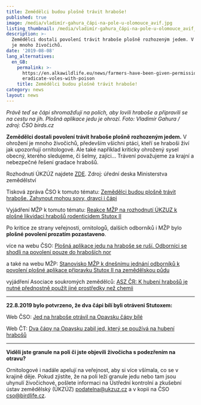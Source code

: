 ```yaml
---
title: Zemědělci budou plošně trávit hraboše!
published: true
image: /media/vladimír-gahura_čápi-na-pole-u-olomouce_avif.jpg
listing_thumbnail: /media/vladimír-gahura_čápi-na-pole-u-olomouce_avif_274.jpg
description: >-
  Zemědělci dostali povolení trávit hraboše plošně rozhozeným jedem. V ohrožení
  je mnoho živočichů.
date: '2019-08-08'
lang_alternatives:
  en_GB:
    permalink: >-
      https://en.alkawildlife.eu/news/farmers-have-been-given-permission-to
      eradicate-voles-with-poison 
    title: Zemědělci budou plošně trávit hraboše!
category: news
layout: news
---
```

_Právě teď se čápi shromažďují na polích, aby lovili hraboše a připravili se na cestu na jih. Plošná aplikace jedu je ohrozí. Foto: Vladimír Gahura / zdroj: ČSO birds.cz_

**Zemědělci dostali povolení trávit hraboše plošně rozhozeným jedem.** V ohrožení je mnoho živočichů, především všichni ptáci, kteří se hraboši živí jak upozorňují ornitologové. Ale také například kriticky ohrožený sysel obecný, kterého sledujeme, či šelmy, zajíci... Trávení považujeme za krajní a nebezpečné řešení gradace hrabošů. 

Rozhodnutí ÚKZÚZ najdete [ZDE](http://eagri.cz/public/web/file/630375/Stutox_II_narizeni_UKZUZ_plosna_aplikace.pdf). Zdroj: úřední deska Ministerstva zemědělství

Tisková zpráva ČSO k tomuto tématu: [Zemědělci budou plošně trávit hraboše. Zahynout mohou sovy, dravci i čápi](https://www.birdlife.cz/zemedelci-budou-plosne-travit-hrabose/)

Vyjádření MŽP k tomuto tématu: [Reakce MŽP na rozhodnutí ÚKZUZ k plošné likvidaci hrabošů rodenticidem Stutox II ](https://www.mzp.cz/cz/news_20190808_hrabosi_stutox)



Po kritice ze strany veřejnosti, ornitologů, dalších odborníků i MŽP bylo **plošné povolení prozatím pozastaveno**.

více na webu ČSO: [Plošná aplikace jedu na hraboše se ruší. Odborníci se shodli na povolení pouze do hraboších nor](https://www.birdlife.cz/plosna-aplikace-jedu-na-hrabose-se-rusi/)

a také na webu MŽP: [Stanovisko MŽP k dnešnímu jednání odborníků k povolení plošné aplikace přípravku Stutox II na zemědělskou půdu ](https://www.mzp.cz/cz/news_190812_hraboši_sutox_plošný_zákaz)

vyjádření Asociace soukromých zemědělců: [ASZ ČR: K hubení hrabošů je nutné přednostně použít jiné prostředky než chemii](https://www.asz.cz/cs/aktualne-z-asz/asz-cr-k-hubeni-hrabosu-je-nutne-prednostne-pouzit-jine-prostredky-nez-chemii.html)

****

**22.8.2019 bylo potvrzeno, že dva čápi bílí byli otráveni Stutoxem:**

Web ČSO: [Jed na hraboše otrávil na Opavsku čápy bílé](https://www.birdlife.cz/jed-na-hrabose-otravil-na-opavsku-capy-bile/)

Web ČT: [Dva čápy na Opavsku zabil jed, který se používá na hubení hrabošů](<https://ct24.ceskatelevize.cz/regiony/2903126-dva-capy-na-opavsku-zabil-jed-ktery-se-pouziva-na-hubeni-hrabosu#utm_content=freshnews&utm_term=stutox čápi&utm_medium=hint&utm_source=search.seznam.cz>)

****

**Viděli jste granule na poli či jste objevili živočicha s podezřením na otravu?**

Ornitologové i nadále apelují na veřejnost, aby si více všímala, co se v krajině děje. Pokud zjistíte, že na poli leží granule jedu nebo tam jsou uhynulí živočichové, pošlete informaci na Ústřední kontrolní a zkušební ústav zemědělský (ÚKZÚZ) podatelna@ukzuz.cz a v kopii na ČSO cso@birdlife.cz.

